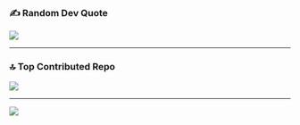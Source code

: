### ✍️ Random Dev Quote
![](https://quotes-github-readme.vercel.app/api?type=vetical&theme=gruvbox)

---
### 🔝 Top Contributed Repo
![](https://github-contributor-stats.vercel.app/api?username=skhalidmahmud&limit=5&theme=jolly&combine_all_yearly_contributions=true)


---
[![](https://visitcount.itsvg.in/api?id=skhalidmahmud&icon=10&color=13)](https://visitcount.itsvg.in)

</div>
